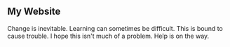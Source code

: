 ## My Website

Change is inevitable.
Learning can sometimes be difficult.
This is bound to cause trouble.
I hope this isn't much of a problem.
Help is on the way.